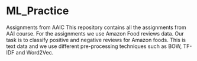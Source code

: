 # ML_Practice
Assignments from AAIC
This repository contains all the assignments from AAI course. For the assignments we use Amazon Food reviews data.
Our task is to classify positive and negative reviews for Amazon foods. 
This is text data and we use different pre-processing techniques such as BOW, TF-IDF and Word2Vec.
